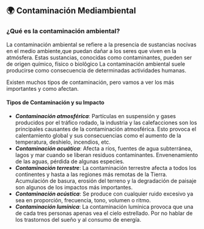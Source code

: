 ## 🌍 Contaminación Mediambiental

### ¿Qué es la contaminación ambiental?

La contaminación ambiental se refiere a la presencia de sustancias nocivas en el medio ambiente,que puedan dañar a los seres que viven en la atmósfera.
Estas sustancias, conocidas como contaminantes, pueden ser de origen químico, físico o biolôgico
La contaminación ambiental suele producirse como consecuencia de determinadas actividades humanas.

Existen muchos tipos de contaminación, pero vamos a ver los más importantes y como afectan.

#### Tipos de Contaminación y su Impacto

- _**Contaminación atmosférica**_: Partículas en suspensión y gases producidos por el tráfico rodado, la industria y las calefacciones son los principales causantes de la contaminación atmosférica. Esto provoca el calentamiento global y sus consecuencias como el aumento de la temperatura, deshielo, incendios, etc.
- _**Contaminación acuática**_: Afecta a ríos, fuentes de agua subterránea, lagos y mar cuando se liberan residuos contaminantes. Envenenamiento de las aguas, pérdida de algunas especies.
- _**Contaminación terrestre**_: La contaminación terrestre afecta a todos los continentes y hasta a las regiones más remotas de la Tierra. Acumulación de basura, erosión del terreno y la degradación de paisaje son algunos de los impactos más importantes.
- _**Contaminación acústica**_: Se produce con cualquier ruido excesivo ya sea en proporción, frecuencia, tono, volumen o ritmo.
- _**Contaminación lumínica**_: La contaminación lumínica provoca que una de cada tres personas apenas vea el cielo estrellado. Por no hablar de los trastornos del sueño y al consumo de energía.
